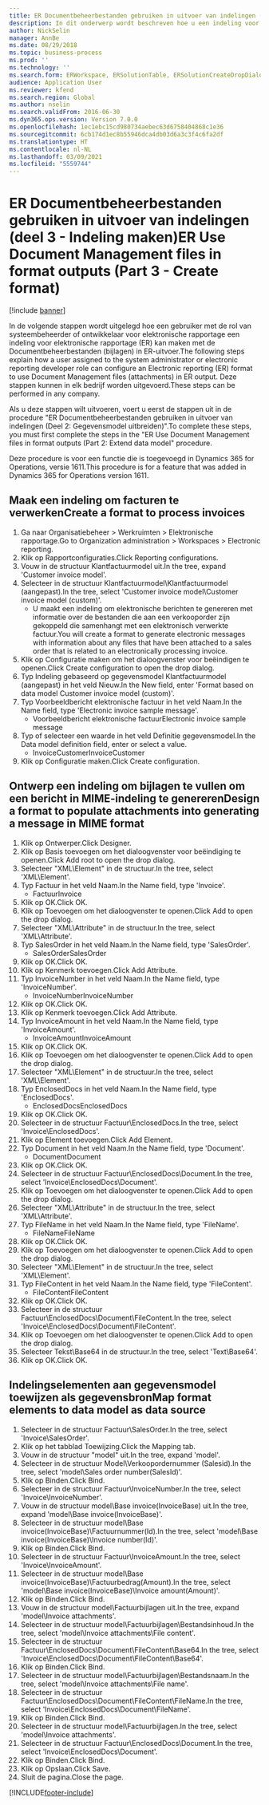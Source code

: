 ```yaml
---
title: ER Documentbeheerbestanden gebruiken in uitvoer van indelingen (deel 3 - Indeling maken)
description: In dit onderwerp wordt beschreven hoe u een indeling voor elektronische rapportage configureert om documentbeheerbestanden te gebruiken in ER-uitvoer. (Deel 3)
author: NickSelin
manager: AnnBe
ms.date: 08/29/2018
ms.topic: business-process
ms.prod: ''
ms.technology: ''
ms.search.form: ERWorkspace, ERSolutionTable, ERSolutionCreateDropDialog, EROperationDesigner, ERComponentTypeDropDialog
audience: Application User
ms.reviewer: kfend
ms.search.region: Global
ms.author: nselin
ms.search.validFrom: 2016-06-30
ms.dyn365.ops.version: Version 7.0.0
ms.openlocfilehash: 1ec1ebc15cd980734aebec63d6758404868c1e36
ms.sourcegitcommit: 6cb174d1ec8b55946dca4db03d6a3c3f4c6fa2df
ms.translationtype: HT
ms.contentlocale: nl-NL
ms.lasthandoff: 03/09/2021
ms.locfileid: "5559744"
---
```

# <a name="er-use-document-management-files-in-format-outputs-part-3---create-format"></a><span data-ttu-id="a7bdd-104">ER Documentbeheerbestanden gebruiken in uitvoer van indelingen (deel 3 - Indeling maken)</span><span class="sxs-lookup"><span data-stu-id="a7bdd-104">ER Use Document Management files in format outputs (Part 3 - Create format)</span></span>

[!include [banner](../../includes/banner.md)]

<span data-ttu-id="a7bdd-105">In de volgende stappen wordt uitgelegd hoe een gebruiker met de rol van systeembeheerder of ontwikkelaar voor elektronische rapportage een indeling voor elektronische rapportage (ER) kan maken met de Documentbeheerbestanden (bijlagen) in ER-uitvoer.</span><span class="sxs-lookup"><span data-stu-id="a7bdd-105">The following steps explain how a user assigned to the system administrator or electronic reporting developer role can configure an Electronic reporting (ER) format to use Document Management files (attachments) in ER output.</span></span> <span data-ttu-id="a7bdd-106">Deze stappen kunnen in elk bedrijf worden uitgevoerd.</span><span class="sxs-lookup"><span data-stu-id="a7bdd-106">These steps can be performed in any company.</span></span>

<span data-ttu-id="a7bdd-107">Als u deze stappen wilt uitvoeren, voert u eerst de stappen uit in de procedure "ER Documentbeheerbestanden gebruiken in uitvoer van indelingen (Deel 2: Gegevensmodel uitbreiden)".</span><span class="sxs-lookup"><span data-stu-id="a7bdd-107">To complete these steps, you must first complete the steps in the "ER Use Document Management files in format outputs (Part 2: Extend data model" procedure.</span></span>

<span data-ttu-id="a7bdd-108">Deze procedure is voor een functie die is toegevoegd in Dynamics 365 for Operations, versie 1611.</span><span class="sxs-lookup"><span data-stu-id="a7bdd-108">This procedure is for a feature that was added in Dynamics 365 for Operations version 1611.</span></span>


## <a name="create-a-format-to-process-invoices"></a><span data-ttu-id="a7bdd-109">Maak een indeling om facturen te verwerken</span><span class="sxs-lookup"><span data-stu-id="a7bdd-109">Create a format to process invoices</span></span>
1. <span data-ttu-id="a7bdd-110">Ga naar Organisatiebeheer > Werkruimten > Elektronische rapportage.</span><span class="sxs-lookup"><span data-stu-id="a7bdd-110">Go to Organization administration > Workspaces > Electronic reporting.</span></span>
2. <span data-ttu-id="a7bdd-111">Klik op Rapportconfiguraties.</span><span class="sxs-lookup"><span data-stu-id="a7bdd-111">Click Reporting configurations.</span></span>
3. <span data-ttu-id="a7bdd-112">Vouw in de structuur Klantfactuurmodel uit.</span><span class="sxs-lookup"><span data-stu-id="a7bdd-112">In the tree, expand 'Customer invoice model'.</span></span>
4. <span data-ttu-id="a7bdd-113">Selecteer in de structuur Klantfactuurmodel\Klantfactuurmodel (aangepast).</span><span class="sxs-lookup"><span data-stu-id="a7bdd-113">In the tree, select 'Customer invoice model\Customer invoice model (custom)'.</span></span>
    * <span data-ttu-id="a7bdd-114">U maakt een indeling om elektronische berichten te genereren met informatie over de bestanden die aan een verkooporder zijn gekoppeld die samenhangt met een elektronisch verwerkte factuur.</span><span class="sxs-lookup"><span data-stu-id="a7bdd-114">You will create a format to generate electronic messages with information about any files that have been attached to a sales order that is related to an electronically processing invoice.</span></span>  
5. <span data-ttu-id="a7bdd-115">Klik op Configuratie maken om het dialoogvenster voor beëindigen te openen.</span><span class="sxs-lookup"><span data-stu-id="a7bdd-115">Click Create configuration to open the drop dialog.</span></span>
6. <span data-ttu-id="a7bdd-116">Typ Indeling gebaseerd op gegevensmodel Klantfactuurmodel (aangepast) in het veld Nieuw.</span><span class="sxs-lookup"><span data-stu-id="a7bdd-116">In the New field, enter 'Format based on data model Customer invoice model (custom)'.</span></span>
7. <span data-ttu-id="a7bdd-117">Typ Voorbeeldbericht elektronische factuur in het veld Naam.</span><span class="sxs-lookup"><span data-stu-id="a7bdd-117">In the Name field, type 'Electronic invoice sample message'.</span></span>
    * <span data-ttu-id="a7bdd-118">Voorbeeldbericht elektronische factuur</span><span class="sxs-lookup"><span data-stu-id="a7bdd-118">Electronic invoice sample message</span></span>  
8. <span data-ttu-id="a7bdd-119">Typ of selecteer een waarde in het veld Definitie gegevensmodel.</span><span class="sxs-lookup"><span data-stu-id="a7bdd-119">In the Data model definition field, enter or select a value.</span></span>
    * <span data-ttu-id="a7bdd-120">InvoiceCustomer</span><span class="sxs-lookup"><span data-stu-id="a7bdd-120">InvoiceCustomer</span></span>  
9. <span data-ttu-id="a7bdd-121">Klik op Configuratie maken.</span><span class="sxs-lookup"><span data-stu-id="a7bdd-121">Click Create configuration.</span></span>

## <a name="design-a-format-to-populate-attachments-into-generating-a-message-in-mime-format"></a><span data-ttu-id="a7bdd-122">Ontwerp een indeling om bijlagen te vullen om een bericht in MIME-indeling te genereren</span><span class="sxs-lookup"><span data-stu-id="a7bdd-122">Design a format to populate attachments into generating a message in MIME format</span></span>
1. <span data-ttu-id="a7bdd-123">Klik op Ontwerper.</span><span class="sxs-lookup"><span data-stu-id="a7bdd-123">Click Designer.</span></span>
2. <span data-ttu-id="a7bdd-124">Klik op Basis toevoegen om het dialoogvenster voor beëindiging te openen.</span><span class="sxs-lookup"><span data-stu-id="a7bdd-124">Click Add root to open the drop dialog.</span></span>
3. <span data-ttu-id="a7bdd-125">Selecteer "XML\Element" in de structuur.</span><span class="sxs-lookup"><span data-stu-id="a7bdd-125">In the tree, select 'XML\Element'.</span></span>
4. <span data-ttu-id="a7bdd-126">Typ Factuur in het veld Naam.</span><span class="sxs-lookup"><span data-stu-id="a7bdd-126">In the Name field, type 'Invoice'.</span></span>
    * <span data-ttu-id="a7bdd-127">Factuur</span><span class="sxs-lookup"><span data-stu-id="a7bdd-127">Invoice</span></span>  
5. <span data-ttu-id="a7bdd-128">Klik op OK.</span><span class="sxs-lookup"><span data-stu-id="a7bdd-128">Click OK.</span></span>
6. <span data-ttu-id="a7bdd-129">Klik op Toevoegen om het dialoogvenster te openen.</span><span class="sxs-lookup"><span data-stu-id="a7bdd-129">Click Add to open the drop dialog.</span></span>
7. <span data-ttu-id="a7bdd-130">Selecteer "XML\Attribute" in de structuur.</span><span class="sxs-lookup"><span data-stu-id="a7bdd-130">In the tree, select 'XML\Attribute'.</span></span>
8. <span data-ttu-id="a7bdd-131">Typ SalesOrder in het veld Naam.</span><span class="sxs-lookup"><span data-stu-id="a7bdd-131">In the Name field, type 'SalesOrder'.</span></span>
    * <span data-ttu-id="a7bdd-132">SalesOrder</span><span class="sxs-lookup"><span data-stu-id="a7bdd-132">SalesOrder</span></span>  
9. <span data-ttu-id="a7bdd-133">Klik op OK.</span><span class="sxs-lookup"><span data-stu-id="a7bdd-133">Click OK.</span></span>
10. <span data-ttu-id="a7bdd-134">Klik op Kenmerk toevoegen.</span><span class="sxs-lookup"><span data-stu-id="a7bdd-134">Click Add Attribute.</span></span>
11. <span data-ttu-id="a7bdd-135">Typ InvoiceNumber in het veld Naam.</span><span class="sxs-lookup"><span data-stu-id="a7bdd-135">In the Name field, type 'InvoiceNumber'.</span></span>
    * <span data-ttu-id="a7bdd-136">InvoiceNumber</span><span class="sxs-lookup"><span data-stu-id="a7bdd-136">InvoiceNumber</span></span>  
12. <span data-ttu-id="a7bdd-137">Klik op OK.</span><span class="sxs-lookup"><span data-stu-id="a7bdd-137">Click OK.</span></span>
13. <span data-ttu-id="a7bdd-138">Klik op Kenmerk toevoegen.</span><span class="sxs-lookup"><span data-stu-id="a7bdd-138">Click Add Attribute.</span></span>
14. <span data-ttu-id="a7bdd-139">Typ InvoiceAmount in het veld Naam.</span><span class="sxs-lookup"><span data-stu-id="a7bdd-139">In the Name field, type 'InvoiceAmount'.</span></span>
    * <span data-ttu-id="a7bdd-140">InvoiceAmount</span><span class="sxs-lookup"><span data-stu-id="a7bdd-140">InvoiceAmount</span></span>  
15. <span data-ttu-id="a7bdd-141">Klik op OK.</span><span class="sxs-lookup"><span data-stu-id="a7bdd-141">Click OK.</span></span>
16. <span data-ttu-id="a7bdd-142">Klik op Toevoegen om het dialoogvenster te openen.</span><span class="sxs-lookup"><span data-stu-id="a7bdd-142">Click Add to open the drop dialog.</span></span>
17. <span data-ttu-id="a7bdd-143">Selecteer "XML\Element" in de structuur.</span><span class="sxs-lookup"><span data-stu-id="a7bdd-143">In the tree, select 'XML\Element'.</span></span>
18. <span data-ttu-id="a7bdd-144">Typ EnclosedDocs in het veld Naam.</span><span class="sxs-lookup"><span data-stu-id="a7bdd-144">In the Name field, type 'EnclosedDocs'.</span></span>
    * <span data-ttu-id="a7bdd-145">EnclosedDocs</span><span class="sxs-lookup"><span data-stu-id="a7bdd-145">EnclosedDocs</span></span>  
19. <span data-ttu-id="a7bdd-146">Klik op OK.</span><span class="sxs-lookup"><span data-stu-id="a7bdd-146">Click OK.</span></span>
20. <span data-ttu-id="a7bdd-147">Selecteer in de structuur Factuur\EnclosedDocs.</span><span class="sxs-lookup"><span data-stu-id="a7bdd-147">In the tree, select 'Invoice\EnclosedDocs'.</span></span>
21. <span data-ttu-id="a7bdd-148">Klik op Element toevoegen.</span><span class="sxs-lookup"><span data-stu-id="a7bdd-148">Click Add Element.</span></span>
22. <span data-ttu-id="a7bdd-149">Typ Document in het veld Naam.</span><span class="sxs-lookup"><span data-stu-id="a7bdd-149">In the Name field, type 'Document'.</span></span>
    * <span data-ttu-id="a7bdd-150">Document</span><span class="sxs-lookup"><span data-stu-id="a7bdd-150">Document</span></span>  
23. <span data-ttu-id="a7bdd-151">Klik op OK.</span><span class="sxs-lookup"><span data-stu-id="a7bdd-151">Click OK.</span></span>
24. <span data-ttu-id="a7bdd-152">Selecteer in de structuur Factuur\EnclosedDocs\Document.</span><span class="sxs-lookup"><span data-stu-id="a7bdd-152">In the tree, select 'Invoice\EnclosedDocs\Document'.</span></span>
25. <span data-ttu-id="a7bdd-153">Klik op Toevoegen om het dialoogvenster te openen.</span><span class="sxs-lookup"><span data-stu-id="a7bdd-153">Click Add to open the drop dialog.</span></span>
26. <span data-ttu-id="a7bdd-154">Selecteer "XML\Attribute" in de structuur.</span><span class="sxs-lookup"><span data-stu-id="a7bdd-154">In the tree, select 'XML\Attribute'.</span></span>
27. <span data-ttu-id="a7bdd-155">Typ FileName in het veld Naam.</span><span class="sxs-lookup"><span data-stu-id="a7bdd-155">In the Name field, type 'FileName'.</span></span>
    * <span data-ttu-id="a7bdd-156">FileName</span><span class="sxs-lookup"><span data-stu-id="a7bdd-156">FileName</span></span>  
28. <span data-ttu-id="a7bdd-157">Klik op OK.</span><span class="sxs-lookup"><span data-stu-id="a7bdd-157">Click OK.</span></span>
29. <span data-ttu-id="a7bdd-158">Klik op Toevoegen om het dialoogvenster te openen.</span><span class="sxs-lookup"><span data-stu-id="a7bdd-158">Click Add to open the drop dialog.</span></span>
30. <span data-ttu-id="a7bdd-159">Selecteer "XML\Element" in de structuur.</span><span class="sxs-lookup"><span data-stu-id="a7bdd-159">In the tree, select 'XML\Element'.</span></span>
31. <span data-ttu-id="a7bdd-160">Typ FileContent in het veld Naam.</span><span class="sxs-lookup"><span data-stu-id="a7bdd-160">In the Name field, type 'FileContent'.</span></span>
    * <span data-ttu-id="a7bdd-161">FileContent</span><span class="sxs-lookup"><span data-stu-id="a7bdd-161">FileContent</span></span>  
32. <span data-ttu-id="a7bdd-162">Klik op OK.</span><span class="sxs-lookup"><span data-stu-id="a7bdd-162">Click OK.</span></span>
33. <span data-ttu-id="a7bdd-163">Selecteer in de structuur Factuur\EnclosedDocs\Document\FileContent.</span><span class="sxs-lookup"><span data-stu-id="a7bdd-163">In the tree, select 'Invoice\EnclosedDocs\Document\FileContent'.</span></span>
34. <span data-ttu-id="a7bdd-164">Klik op Toevoegen om het dialoogvenster te openen.</span><span class="sxs-lookup"><span data-stu-id="a7bdd-164">Click Add to open the drop dialog.</span></span>
35. <span data-ttu-id="a7bdd-165">Selecteer Tekst\Base64 in de structuur.</span><span class="sxs-lookup"><span data-stu-id="a7bdd-165">In the tree, select 'Text\Base64'.</span></span>
36. <span data-ttu-id="a7bdd-166">Klik op OK.</span><span class="sxs-lookup"><span data-stu-id="a7bdd-166">Click OK.</span></span>

## <a name="map-format-elements-to-data-model-as-data-source"></a><span data-ttu-id="a7bdd-167">Indelingselementen aan gegevensmodel toewijzen als gegevensbron</span><span class="sxs-lookup"><span data-stu-id="a7bdd-167">Map format elements to data model as data source</span></span>
1. <span data-ttu-id="a7bdd-168">Selecteer in de structuur Factuur\SalesOrder.</span><span class="sxs-lookup"><span data-stu-id="a7bdd-168">In the tree, select 'Invoice\SalesOrder'.</span></span>
2. <span data-ttu-id="a7bdd-169">Klik op het tabblad Toewijzing.</span><span class="sxs-lookup"><span data-stu-id="a7bdd-169">Click the Mapping tab.</span></span>
3. <span data-ttu-id="a7bdd-170">Vouw in de structuur "model" uit.</span><span class="sxs-lookup"><span data-stu-id="a7bdd-170">In the tree, expand 'model'.</span></span>
4. <span data-ttu-id="a7bdd-171">Selecteer in de structuur Model\Verkoopordernummer (Salesid).</span><span class="sxs-lookup"><span data-stu-id="a7bdd-171">In the tree, select 'model\Sales order number(SalesId)'.</span></span>
5. <span data-ttu-id="a7bdd-172">Klik op Binden.</span><span class="sxs-lookup"><span data-stu-id="a7bdd-172">Click Bind.</span></span>
6. <span data-ttu-id="a7bdd-173">Selecteer in de structuur Factuur\InvoiceNumber.</span><span class="sxs-lookup"><span data-stu-id="a7bdd-173">In the tree, select 'Invoice\InvoiceNumber'.</span></span>
7. <span data-ttu-id="a7bdd-174">Vouw in de structuur model\Base invoice(InvoiceBase) uit.</span><span class="sxs-lookup"><span data-stu-id="a7bdd-174">In the tree, expand 'model\Base invoice(InvoiceBase)'.</span></span>
8. <span data-ttu-id="a7bdd-175">Selecteer in de structuur model\Base invoice(InvoiceBase)\Factuurnummer(Id).</span><span class="sxs-lookup"><span data-stu-id="a7bdd-175">In the tree, select 'model\Base invoice(InvoiceBase)\Invoice number(Id)'.</span></span>
9. <span data-ttu-id="a7bdd-176">Klik op Binden.</span><span class="sxs-lookup"><span data-stu-id="a7bdd-176">Click Bind.</span></span>
10. <span data-ttu-id="a7bdd-177">Selecteer in de structuur Factuur\InvoiceAmount.</span><span class="sxs-lookup"><span data-stu-id="a7bdd-177">In the tree, select 'Invoice\InvoiceAmount'.</span></span>
11. <span data-ttu-id="a7bdd-178">Selecteer in de structuur model\Base invoice(InvoiceBase)\Factuurbedrag(Amount).</span><span class="sxs-lookup"><span data-stu-id="a7bdd-178">In the tree, select 'model\Base invoice(InvoiceBase)\Invoice amount(Amount)'.</span></span>
12. <span data-ttu-id="a7bdd-179">Klik op Binden.</span><span class="sxs-lookup"><span data-stu-id="a7bdd-179">Click Bind.</span></span>
13. <span data-ttu-id="a7bdd-180">Vouw in de structuur model\Factuurbijlagen uit.</span><span class="sxs-lookup"><span data-stu-id="a7bdd-180">In the tree, expand 'model\Invoice attachments'.</span></span>
14. <span data-ttu-id="a7bdd-181">Selecteer in de structuur model\Factuurbijlagen\Bestandsinhoud.</span><span class="sxs-lookup"><span data-stu-id="a7bdd-181">In the tree, select 'model\Invoice attachments\File content'.</span></span>
15. <span data-ttu-id="a7bdd-182">Selecteer in de structuur Factuur\EnclosedDocs\Document\FileContent\Base64.</span><span class="sxs-lookup"><span data-stu-id="a7bdd-182">In the tree, select 'Invoice\EnclosedDocs\Document\FileContent\Base64'.</span></span>
16. <span data-ttu-id="a7bdd-183">Klik op Binden.</span><span class="sxs-lookup"><span data-stu-id="a7bdd-183">Click Bind.</span></span>
17. <span data-ttu-id="a7bdd-184">Selecteer in de structuur model\Factuurbijlagen\Bestandsnaam.</span><span class="sxs-lookup"><span data-stu-id="a7bdd-184">In the tree, select 'model\Invoice attachments\File name'.</span></span>
18. <span data-ttu-id="a7bdd-185">Selecteer in de structuur Factuur\EnclosedDocs\Document\FileContent\FileName.</span><span class="sxs-lookup"><span data-stu-id="a7bdd-185">In the tree, select 'Invoice\EnclosedDocs\Document\FileName'.</span></span>
19. <span data-ttu-id="a7bdd-186">Klik op Binden.</span><span class="sxs-lookup"><span data-stu-id="a7bdd-186">Click Bind.</span></span>
20. <span data-ttu-id="a7bdd-187">Selecteer in de structuur model\Factuurbijlagen.</span><span class="sxs-lookup"><span data-stu-id="a7bdd-187">In the tree, select 'model\Invoice attachments'.</span></span>
21. <span data-ttu-id="a7bdd-188">Selecteer in de structuur Factuur\EnclosedDocs\Document.</span><span class="sxs-lookup"><span data-stu-id="a7bdd-188">In the tree, select 'Invoice\EnclosedDocs\Document'.</span></span>
22. <span data-ttu-id="a7bdd-189">Klik op Binden.</span><span class="sxs-lookup"><span data-stu-id="a7bdd-189">Click Bind.</span></span>
23. <span data-ttu-id="a7bdd-190">Klik op Opslaan.</span><span class="sxs-lookup"><span data-stu-id="a7bdd-190">Click Save.</span></span>
24. <span data-ttu-id="a7bdd-191">Sluit de pagina.</span><span class="sxs-lookup"><span data-stu-id="a7bdd-191">Close the page.</span></span>



[!INCLUDE[footer-include](../../../../includes/footer-banner.md)]